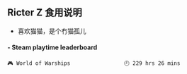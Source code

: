 ## Ricter Z 食用说明
- 喜欢猫猫，是个冇猫孤儿

<!-- steam-box start -->
#### - Steam playtime leaderboard
```text
🎮 World of Warships                 🕘 229 hrs 26 mins
```
<!-- Powered by https://github.com/YouEclipse/steam-box . -->
<!-- steam-box end -->
